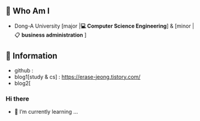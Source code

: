 ## 🌹 Who Am I
- Dong-A University [major |**💻 Computer Science Engineering**] & [minor | 📋 **business administration** ]




## 🌹 Information
- github :
- blog1[study & cs] : https://erase-jeong.tistory.com/
- blog2[


### Hi there
- 🌱 I’m currently learning ...
<!--
**erase-jeong/erase-jeong** is a ✨ _special_ ✨ repository because its `README.md` (this file) appears on your GitHub profile.

Here are some ideas to get you started:

- 🔭 I’m currently working on ...

- 👯 I’m looking to collaborate on ...
- 🤔 I’m looking for help with ...
- 💬 Ask me about ...
- 📫 How to reach me: ...
- 😄 Pronouns: ...
- ⚡ Fun fact: ...
-->
